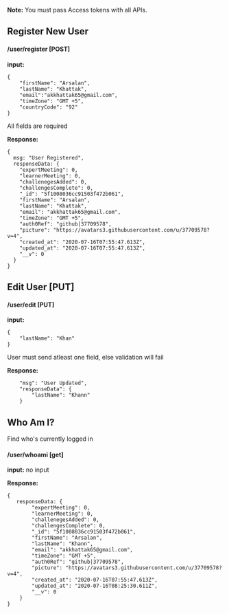 **Note:** You must pass Access tokens with all APIs.

## Register New User

#### /user/register [POST]

**input:** 
```
{
	"firstName": "Arsalan",
	"lastName": "Khattak",
	"email":"akkhattak65@gmail.com",
	"timeZone": "GMT +5",
	"countryCode": "92"
}
```
All fields are required

**Response:**
```
{
  msg: "User Registered",
  responseData: {
    "expertMeeting": 0,
    "learnerMeeting": 0,
    "challenegesAdded": 0,
    "challengesComplete": 0,
    "_id": "5f1008036cc91503f472b061",
    "firstName": "Arsalan",
    "lastName": "Khattak",
    "email": "akkhattak65@gmail.com",
    "timeZone": "GMT +5",
    "auth0Ref": "github|37709578",
    "picture": "https://avatars3.githubusercontent.com/u/37709578?v=4",
    "created_at": "2020-07-16T07:55:47.613Z",
    "updated_at": "2020-07-16T07:55:47.613Z",
    "__v": 0
  }
}
```

## Edit User [PUT]

#### /user/edit [PUT]

**input:** 
```
{
	"lastName": "Khan"
}
```
User must send atleast one field, else validation will fail

**Response:**
```
    "msg": "User Updated",
    "responseData": {
        "lastName": "Khann"
    }
```

## Who Am I?

Find who's currently logged in

#### /user/whoami [get]

**input:** no input

**Response:**
```
{
   responseData: {
	    "expertMeeting": 0,
	    "learnerMeeting": 0,
	    "challenegesAdded": 0,
	    "challengesComplete": 0,
	    "_id": "5f1008036cc91503f472b061",
	    "firstName": "Arsalan",
	    "lastName": "Khann",
	    "email": "akkhattak65@gmail.com",
	    "timeZone": "GMT +5",
	    "auth0Ref": "github|37709578",
	    "picture": "https://avatars3.githubusercontent.com/u/37709578?v=4",
	    "created_at": "2020-07-16T07:55:47.613Z",
	    "updated_at": "2020-07-16T08:25:30.611Z",
	    "__v": 0
    }
}
```

